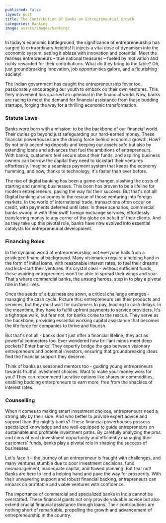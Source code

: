 ```yaml
---
published: false
layout: post
title: The Contribution of Banks on Entrepreneurial Growth
categories: Banking
image: assets/images/banking/
---
```

In today's economic battleground, the significance of entrepreneurship has surged to extraordinary heights! It injects a vital dose of dynamism into the economic system, setting it ablaze with innovation and potential. Meet the fearless entrepreneurs – true national treasures – fueled by motivation and richly rewarded for their contributions. What do they bring to the table? Oh, just groundbreaking innovation, job opportunities galore, and a flourishing society!

The Indian government has caught the entrepreneurship fever too, passionately encouraging our youth to embark on their own ventures. This fiery movement has sparked an upheaval in the financial world. Now, banks are racing to meet the demand for financial assistance from these budding startups, forging the way for a thrilling economic transformation.

### Statute Laws
Banks were born with a mission: to be the backbone of our financial world. Their duties go beyond just safeguarding our hard-earned money. These financial powerhouses are the driving force behind economic growth. How? By not only accepting deposits and keeping our assets safe but also by extending loans and advances that fuel the ambitions of entrepreneurs. With banks, customers feel secure about their funds, and aspiring business owners can borrow the capital they need to kickstart their ventures effortlessly. Imagine a seamless payment system that keeps the economy humming, and now, thanks to technology, it's faster than ever before.

The rise of digital banking has been a game-changer, slashing the costs of starting and running businesses. This boon has proven to be a lifeline for modern entrepreneurs, paving the way for their success. But that's not all! Digital banking also comes to the rescue of those venturing into foreign markets. In the world of international trade, transactions often occur on credit, with payments deferred until later. In these scenarios, commercial banks swoop in with their swift foreign exchange services, effortlessly transferring money to any corner of the globe on behalf of their clients. And as they take up this pivotal role, banks have now evolved into essential catalysts for entrepreneurial development.

### Financing Roles
In the dynamic world of entrepreneurship, not everyone hails from a privileged financial background. Many visionaries require a helping hand in the form of initial loans, with reasonable interest rates, to fuel their dreams and kick-start their ventures. It's crystal clear - without sufficient funds, these aspiring entrepreneurs won't be able to spread their wings and soar. That's where commercial banks, the unsung heroes, step in to play a pivotal role in their lives.

Once the seeds of a business are sown, a critical challenge emerges - managing the cash cycle. Picture this: entrepreneurs sell their products and services, but they must wait for customers to pay, leading to cash delays. In the meantime, they have to fulfill upfront payments to service providers. It's a tightrope walk, but fear not, for banks come to the rescue. They serve as the backbone, providing essential working capital assistance that becomes the life force for companies to thrive and flourish.

But that's not all - banks don't just offer a financial lifeline, they act as powerful connectors too. Ever wondered how brilliant minds meet deep pockets? Enter banks! They expertly bridge the gap between visionary entrepreneurs and potential investors, ensuring that groundbreaking ideas find the financial support they deserve.

Think of banks as seasoned mentors too - guiding young entrepreneurs towards fruitful investment choices. Want to make your money work for you? They can recommend lucrative options like shares or commodities, enabling budding entrepreneurs to earn more, free from the shackles of interest rates.

### Counselling
When it comes to making smart investment choices, entrepreneurs need a strong ally by their side. And who better to provide expert advice and support than the mighty banks? These financial powerhouses possess specialized knowledge and are well-equipped to guide entrepreneurs on sustainable and profitable investment paths. By carefully analyzing the pros and cons of each investment opportunity and efficiently managing their customers' funds, banks play a pivotal role in shaping the success of businesses.

Let's face it – the journey of an entrepreneur is fraught with challenges, and many ventures stumble due to poor investment decisions, fund mismanagement, inadequate capital, and flawed planning. But fear not! Banks are here to lend a helping hand and pave the way for prosperity. With their unwavering support and robust financial backing, entrepreneurs can embark on profitable and viable ventures with confidence.

The importance of commercial and specialized banks in India cannot be overstated. These financial giants not only provide valuable advice but also extend crucial financial assistance through loans. Their contributions are nothing short of remarkable, propelling the growth and advancement of entrepreneurship in the country.

